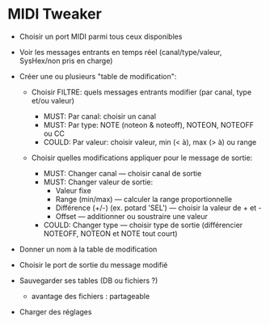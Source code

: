 # MIDI Tweaker

- Choisir un port MIDI parmi tous ceux disponibles

- Voir les messages entrants en temps réel (canal/type/valeur, SysHex/non pris en charge)

- Créer une ou plusieurs "table de modification":

    - Choisir FILTRE: quels messages entrants modifier (par canal, type et/ou valeur)
        - MUST: Par canal: choisir un canal
        - MUST: Par type: NOTE (noteon & noteoff), NOTEON, NOTEOFF ou CC
        - COULD: Par valeur: choisir valeur, min (< à), max (> à) ou range

    - Choisir quelles modifications appliquer pour le message de sortie:
        - MUST: Changer canal — choisir canal de sortie
        - MUST: Changer valeur de sortie:
            - Valeur fixe
            - Range (min/max) — calculer la range proportionnelle
            - Différence (+/-) (ex. potard 'SEL') — choisir la valeur de + et -
            - Offset — additionner ou soustraire une valeur
        - COULD: Changer type — choisir type de sortie (différencier NOTEOFF, NOTEON et NOTE tout court)

- Donner un nom à la table de modification

- Choisir le port de sortie du message modifié

- Sauvegarder ses tables (DB ou fichiers ?)
    - avantage des fichiers : partageable

- Charger des réglages